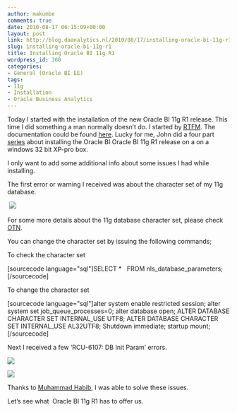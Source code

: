 ```yaml
---
author: makumbe
comments: true
date: 2010-08-17 06:15:09+00:00
layout: post
link: http://blog.daanalytics.nl/2010/08/17/installing-oracle-bi-11g-r1/
slug: installing-oracle-bi-11g-r1
title: Installing Oracle BI 11g R1
wordpress_id: 360
categories:
- General (Oracle BI EE)
tags:
- 11g
- Installation
- Oracle Business Analytics
---
```


[](http://obibb.files.wordpress.com/2010/08/prereq-processes-failure.png)Today I started with the installation of the new Oracle BI 11g R1 release. This time I did something a man normally doesn’t do. I started by [RTFM](http://en.wikipedia.org/wiki/RTFM). The documentation could be found [here](http://download.oracle.com/docs/cd/E14571_01/bi.htm). Lucky for me, John did a four part [series](http://obiee101.blogspot.com/2010/08/obiee11g-installation-on-32-bits-xp-pro.html) about installing the Oracle BI Oracle BI 11g R1 release on a on a windows 32 bit XP-pro box. 

I only want to add some additional info about some issues I had while installing. 

The first error or warning I received was about the character set of my 11g database.

 [![](http://obibb.files.wordpress.com/2010/08/characterset.png?w=300)](http://obibb.files.wordpress.com/2010/08/characterset.png)[](http://obibb.files.wordpress.com/2010/08/characterset.png)

For some more details about the 11g database character set, please check [OTN](http://forums.oracle.com/forums/thread.jspa?threadID=924403&tstart=-2).

You can change the character set by issuing the following commands; 

To check the character set

[sourcecode language="sql"]SELECT *
  FROM nls_database_parameters;[/sourcecode]

To change the character set

[sourcecode language="sql"]alter system enable restricted session;
alter system set job_queue_processes=0;
alter database open;
ALTER DATABASE CHARACTER SET INTERNAL_USE UTF8;
ALTER DATABASE CHARACTER SET INTERNAL_USE AL32UTF8;
Shutdown immediate;
startup mount;[/sourcecode]

Next I received a few ‘RCU-6107: DB Init Param’ errors.

[![](http://obibb.files.wordpress.com/2010/08/prereq-processes-failure.png)](http://obibb.files.wordpress.com/2010/08/prereq-processes-failure.png)

[![](http://obibb.files.wordpress.com/2010/08/prereq-open_cursors-failure.png)](http://obibb.files.wordpress.com/2010/08/prereq-open_cursors-failure.png)

Thanks to [Muhammad Habib](http://mhabib.wordpress.com/2010/07/20/rcu6107-db-init-param-error/), I was able to solve these issues.

Let’s see what  Oracle BI 11g R1 has to offer us.

